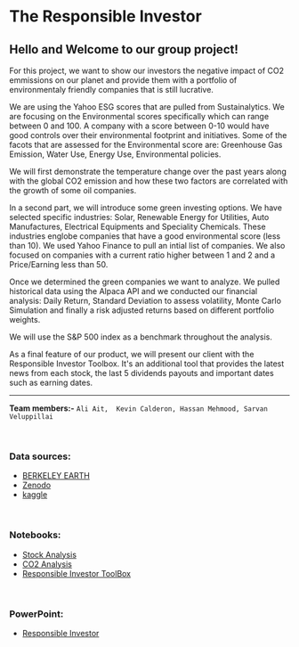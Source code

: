 # The Responsible Investor

## Hello and Welcome to our group project! 

For this project, we want to show our investors the negative impact of CO2 emmissions on our planet and provide them with a portfolio of environmentaly friendly companies that is still lucrative. 

We are using the Yahoo ESG scores that are pulled from Sustainalytics. We are focusing on the Environmental scores specifically which can range between 0 and 100. A company with a score between 0-10 would have good controls over their environmental footprint and initiatives. Some of the facots that are assessed for the Environmental score are: Greenhouse Gas Emission, Water Use, Energy Use, Environmental policies.

We will first demonstrate the temperature change over the past years along with the global CO2 emission and how these two factors are correlated with the growth of some oil companies.

In a second part, we will introduce some green investing options. We have selected specific industries: Solar, Renewable Energy for Utilities, Auto Manufactures, Electrical Equipments and Speciality Chemicals. These industries englobe companies that have a good environmental score (less than 10).
We used Yahoo Finance to pull an intial list of companies. We also focused on companies with a current ratio higher between 1 and 2 and a Price/Earning less than 50.

Once we determined the green companies we want to analyze. We pulled historical data using the Alpaca API and we conducted our financial analysis: Daily Return, Standard Deviation to assess volatility, Monte Carlo Simulation and finally a risk adjusted returns based on different portfolio weights.

We will use the S&P 500 index as a benchmark throughout the analysis.

As a final feature of our product, we will present our client with the Responsible Investor Toolbox. It's an additional tool that provides the latest news from each stock, the last 5 dividends payouts and important dates such as earning dates.

___

**Team members:-**
        `Ali Ait,  Kevin Calderon, Hassan Mehmood, Sarvan Veluppillai`

<p>&nbsp;</p>

### Data sources:
- [BERKELEY EARTH](http://berkeleyearth.lbl.gov/regions/global-land)
- [Zenodo](https://zenodo.org/record/5569235#.YldA8sjMKUm)
- [kaggle](https://www.kaggle.com/datasets/berkeleyearth/climate-change-earth-surface-temperature-data/code)

<p>&nbsp;</p>

### Notebooks:
- [Stock Analysis](https://github.com/Nithy29/Responsible_Investor/blob/main/Notebook%20Files/Analysis.ipynb)
- [CO2 Analysis](https://github.com/Nithy29/Responsible_Investor/blob/main/Notebook%20Files/Global%20Warming%20Analysis.ipynb)
- [Responsible Investor ToolBox](https://github.com/Nithy29/Responsible_Investor/blob/main/Notebook%20Files/Responsible%20Investor%20ToolBox.ipynb)

<p>&nbsp;</p>

### PowerPoint:

- [Responsible Investor](https://github.com/Nithy29/Responsible_Investor/blob/main/Responsible%20Investor.pdf)



